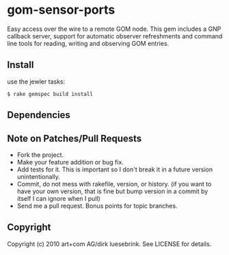 # gom-sensor-ports

Easy access over the wire to a remote GOM node. This gem includes a GNP
callback server, support for automatic observer refreshments and command line
tools for reading, writing and observing GOM entries.

## Install
    
use the jewler tasks:

    $ rake gemspec build install

## Dependencies 

## Note on Patches/Pull Requests
 
* Fork the project.
* Make your feature addition or bug fix.
* Add tests for it. This is important so I don't break it in a
  future version unintentionally.
* Commit, do not mess with rakefile, version, or history.
  (if you want to have your own version, that is fine but bump version in a commit by itself I can ignore when I pull)
* Send me a pull request. Bonus points for topic branches.

## Copyright

Copyright (c) 2010 art+com AG/dirk luesebrink. See LICENSE for details.
